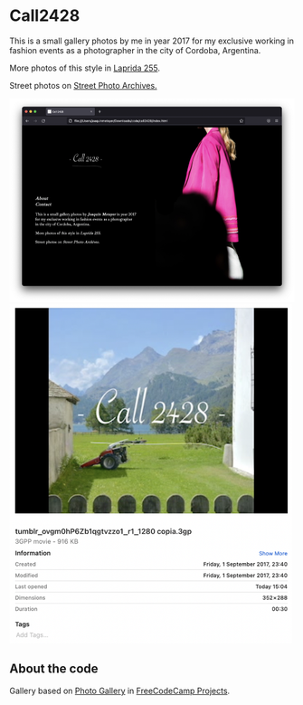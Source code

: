 # Call2428

<p>This is a small gallery photos by me in year 2017 for my exclusive working in fashion events as a photographer in the city of Cordoba, Argentina.</p>
        <p>More photos of this style in <a href="https://joaquinmetayer.github.io/laprida255" target="_blank">Laprida 255</a>.</p>
        <p>Street photos on <a href="https://joaquinmetayer.github.io/streetph" target="_blank">Street Photo Archives.</a></p>
        
<img src="./Screen Shot 2022-07-16 at 20.28.50.png">

<img width="500px" src="./Screen Shot 2022-07-16 at 15.35.20.png">

## About the code

Gallery based on <a href="https://joaquinmetayer.github.io/freecodecamp/responsivewebdesing/photogallery.html">Photo Gallery</a> in <a href="https://joaquinmetayer.github.io/freecodecamp/">FreeCodeCamp Projects</a>.
